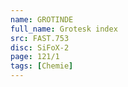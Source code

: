 ```yaml
---
name: GROTINDE
full_name: Grotesk index
src: FAST.753
disc: SiFoX-2
page: 121/1
tags: [Chemie]
---
```

